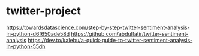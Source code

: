 # twitter-project

https://towardsdatascience.com/step-by-step-twitter-sentiment-analysis-in-python-d6f650ade58d
https://github.com/abdulfatir/twitter-sentiment-analysis
https://dev.to/kalebu/a-quick-guide-to-twitter-sentiment-analysis-in-python-55dh
